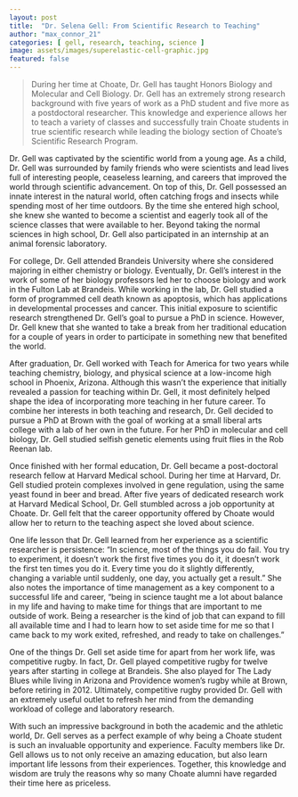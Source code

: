 ```yaml
---
layout: post
title:  "Dr. Selena Gell: From Scientific Research to Teaching"
author: "max_connor_21"
categories: [ gell, research, teaching, science ]
image: assets/images/superelastic-cell-graphic.jpg
featured: false 
---
```

> During her time at Choate, Dr. Gell has taught Honors Biology and Molecular and Cell Biology. Dr. Gell has an extremely strong research background with five years of work as a PhD student and five more as a postdoctoral researcher. This knowledge and experience allows her to teach a variety of classes and successfully train Choate students in true scientific research while leading the biology section of Choate’s Scientific Research Program.

Dr. Gell was captivated by the scientific world from a young age. As a child, Dr. Gell was surrounded by family friends who were scientists and lead lives full of interesting people, ceaseless learning, and careers that improved the world through scientific advancement. On top of this, Dr. Gell possessed an innate interest in the natural world, often catching frogs and insects while spending most of her time outdoors. By the time she entered high school, she knew she wanted to become a scientist and eagerly took all of the science classes that were available to her. Beyond taking the normal sciences in high school, Dr. Gell also participated in an internship at an animal forensic laboratory.


For college, Dr. Gell attended Brandeis University where she considered majoring in either chemistry or biology. Eventually, Dr. Gell’s interest in the work of some of her biology professors led her to choose biology and work in the Fulton Lab at Brandeis. While working in the lab, Dr. Gell studied a form of programmed cell death known as apoptosis, which has applications in developmental processes and cancer. This initial exposure to scientific research strengthened Dr. Gell’s goal to pursue a PhD in science. However, Dr. Gell knew that she wanted to take a break from her traditional education for a couple of years in order to participate in something new that benefited the world. 
    

After graduation, Dr. Gell worked with Teach for America for two years while teaching chemistry, biology, and physical science at a low-income high school in Phoenix, Arizona. Although this wasn’t the experience that initially revealed a passion for teaching within Dr. Gell, it most definitely helped shape the idea of incorporating more teaching in her future career. To combine her interests in both teaching and research, Dr. Gell decided to pursue a PhD at Brown with the goal of working at a small liberal arts college with a lab of her own in the future. For her PhD in molecular and cell biology, Dr. Gell studied selfish genetic elements using fruit flies in the Rob Reenan lab. 
    
    
Once finished with her formal education, Dr. Gell became a post-doctoral research fellow at Harvard Medical school. During her time at Harvard, Dr. Gell studied protein complexes involved in gene regulation, using the same yeast found in beer and bread. After five years of dedicated research work at Harvard Medical School, Dr. Gell stumbled across a job opportunity at Choate. Dr. Gell felt that the career opportunity offered by Choate would allow her to return to the teaching aspect she loved about science.


One life lesson that Dr. Gell learned from her experience as a scientific researcher is persistence: “In science, most of the things you do fail. You try to experiment, it doesn’t work the first five times you do it, it doesn’t work the first ten times you do it. Every time you do it slightly differently, changing a variable until suddenly, one day, you actually get a result.” She also notes the importance of time management as a key component to a successful life and career, “being in science taught me a lot about balance in my life and having to make time for things that are important to me outside of work. Being a researcher is the kind of job that can expand to fill all available time and I had to learn how to set aside time for me so that I came back to my work exited, refreshed, and ready to take on challenges.”


One of the things Dr. Gell set aside time for apart from her work life, was competitive rugby. In fact, Dr. Gell played competitive rugby for twelve years after starting in college at Brandeis. She also played for The Lady Blues while living in Arizona and Providence women’s rugby while at Brown, before retiring in 2012. Ultimately, competitive rugby provided Dr. Gell with an extremely useful outlet to refresh her mind from the demanding workload of college and laboratory research. 


With such an impressive background in both the academic and the athletic world, Dr. Gell serves as a perfect example of why being a Choate student is such an invaluable opportunity and experience. Faculty members like Dr. Gell allows us to not only receive an amazing education, but also learn important life lessons from their experiences. Together, this knowledge and wisdom are truly the reasons why so many Choate alumni have regarded their time here as priceless. 
